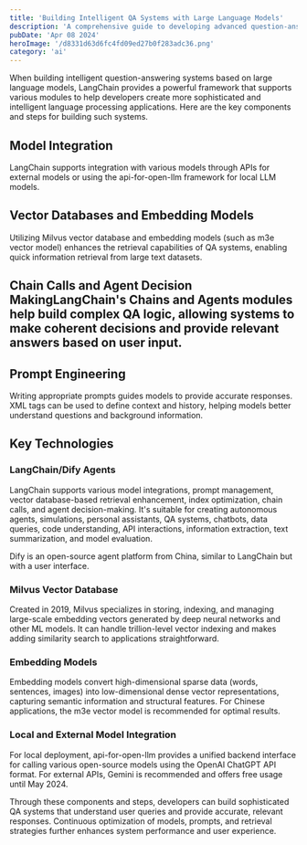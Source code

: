 ```yaml
---
title: 'Building Intelligent QA Systems with Large Language Models'
description: 'A comprehensive guide to developing advanced question-answering systems using LangChain, vector databases, and embedding models'
pubDate: 'Apr 08 2024'
heroImage: '/d8331d63d6fc4fd09ed27b0f283adc36.png'
category: 'ai'
---
```


When building intelligent question-answering systems based on large language models, LangChain provides a powerful framework that supports various modules to help developers create more sophisticated and intelligent language processing applications. Here are the key components and steps for building such systems.

## Model Integration
LangChain supports integration with various models through APIs for external models or using the api-for-open-llm framework for local LLM models.

## Vector Databases and Embedding Models
Utilizing Milvus vector database and embedding models (such as m3e vector model) enhances the retrieval capabilities of QA systems, enabling quick information retrieval from large text datasets.

## Chain Calls and Agent Decision MakingLangChain's Chains and Agents modules help build complex QA logic, allowing systems to make coherent decisions and provide relevant answers based on user input.

## Prompt Engineering
Writing appropriate prompts guides models to provide accurate responses. XML tags can be used to define context and history, helping models better understand questions and background information.

## Key Technologies

### LangChain/Dify Agents
LangChain supports various model integrations, prompt management, vector database-based retrieval enhancement, index optimization, chain calls, and agent decision-making. It's suitable for creating autonomous agents, simulations, personal assistants, QA systems, chatbots, data queries, code understanding, API interactions, information extraction, text summarization, and model evaluation.

Dify is an open-source agent platform from China, similar to LangChain but with a user interface.

### Milvus Vector Database
Created in 2019, Milvus specializes in storing, indexing, and managing large-scale embedding vectors generated by deep neural networks and other ML models. It can handle trillion-level vector indexing and makes adding similarity search to applications straightforward.

### Embedding Models
Embedding models convert high-dimensional sparse data (words, sentences, images) into low-dimensional dense vector representations, capturing semantic information and structural features. For Chinese applications, the m3e vector model is recommended for optimal results.

### Local and External Model Integration
For local deployment, api-for-open-llm provides a unified backend interface for calling various open-source models using the OpenAI ChatGPT API format. For external APIs, Gemini is recommended and offers free usage until May 2024.

Through these components and steps, developers can build sophisticated QA systems that understand user queries and provide accurate, relevant responses. Continuous optimization of models, prompts, and retrieval strategies further enhances system performance and user experience.
